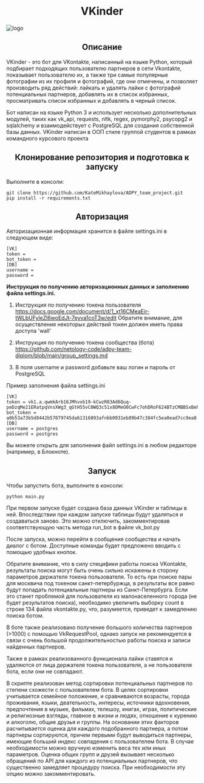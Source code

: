 <h1 align="center">VKinder</h1>

![logo](https://i.ibb.co/FXRJpCM/Vkinder.png)

<h2 align="center">Описание</h2>

VKinder - это бот для VKontakte, написанный на языке Python, который подбирает подходящих пользователю партнеров в сети Vkontakte, показывает пользователю их, а также три самые популярные фотографии из их профиля и фотографий, где они отмечены, и позволяет производить ряд действий: лайкать и удалять лайки с фотографий потенциальных партнеров, добавлять их в список избранных, просматривать список избранных и добавлять в черный список.

Бот написан на языке Python 3 и использует несколько дополнительных модулей, таких как vk_api, requests, nltk, regex, pymorphy2, psycopg2 и sqlalchemy и взаимодействует с PostgreSQL для создания собственной базы данных. VKinder написан в ООП стиле группой студентов в рамках командного курсового проекта

<h2 align="center">Клонирование репозитория и подготовка к запуску</h2>

Выполните в консоли:

```
git clone https://github.com/KateMikhaylova/ADPY_team_project.git
pip install -r requirements.txt
```

<h2 align="center">Авторизация</h2>

Авторизационная информация хранится в файле settings.ini в следующем виде:

```
[VK]
token = 
bot_token = 
[DB]
username = 
password = 
```

**Инструкция по получению авторизационных данных и заполнению файла settings.ini.**

1. Инструкция по получению токена пользователя https://docs.google.com/document/d/1_xt16CMeaEir-tWLbUFyleZl6woEdJt-7eyva1coT3w/edit
Обратите внимание, для осуществления некоторых действий токен должен иметь права доступа 'wall'

2. Инструкция по получению токена сообщества (бота) https://github.com/netology-code/adpy-team-diplom/blob/main/group_settings.md

3. В поля username и password добавьте ваш логин и пароль от PostgreSQL

Пример заполнения файла settings.ini
```
[VK]
token = vk1.a.qwmkArb16JMhvxb19-kCwzR03Ad6Quq-peDzqMe21ERatpqVnsXWg3_qGtH55vC0WQ3c51x8OMeO0CwFc7ohDRoF624BTzCMBBSxBehwGBrBxtnjUSmnVQBNfowGoxnp4AkiVDvJpdkYIyo0aOfYdKFP0CeJ7w3CX0pk2wtQ0ZEoxtMBMSk0N
bot_token = a0b53a73b5d8442b57079745da61316893afnbb0931eb89b47c384fc5ea0ead7cc9ea8
[DB]
username = postgres
password = postgres
```

Вы можете открыть для заполнения файл settings.ini в любом редакторе (например, в Блокноте).

<h2 align="center">Запуск</h2>

Чтобы запустить бота, выполните в консоли:

```
python main.py
```

При первом запуске будет создана база данных VKinder и таблицы в ней. Впоследствии при каждом запуске таблицы будут удаляться и создаваться заново. Это можно отключить, закомментировав соответствующую часть метода run_bot в файле vk_bot.py 

После запуска, можно перейти в сообщения сообщества и начать диалог с ботом. Доступные команды будет предложено вводить с помощью удобных кнопок.

Обратите внимание, что в силу специфики работы поиска VKontakte, результаты поиска могут быть очень сильно искажены в сторону параметров держателя токена пользователя. То есть при поиске пары для москвича под токеном санкт-петербуржца, в результаты все равно будут попадать потенциальные партнеры из Санкт-Петербурга. Если это станет проблемой для пользователя из малонаселенного города (не будет результатов поиска), необходимо увеличить выборку count в строке 134 файла vkontakte.py, что, разумеется, приведет к замедлению поиска ботом.

В боте также реализовано получение большого количества партнеров (>1000) с помощью VkRequestPool, однако запуск не рекомендуется в связи с очень большой продолжительностью работы поиска и записи найденных партнеров.

Также в рамках реализованного функционала лайки ставятся и удаляются от лица держателя токена пользователя, а не пользователя бота, если они не совпадают.

В скрипте реализован метод сортировки потенциальных партнеров по степени схожести с пользователем бота. В целях сортировки учитывается семейное положение, и сравниваются возрасты, города проживания, языки, деательность, интересы, источники вдохновения, предпочтения в музыке, фильмах, телешоу, книгах, играх, политические и религиозные взгляды, главное в жизни и людях, отношение к курению и алкоголю, общие друзья и группы. На основании этих факторов расчитывается оценка для каждого подобранного партнера, а потом партнеры сортируются, причем первыми будут выводиться партнеры, имеющие больший индекс совпадения с пользователем бота. В случае необходимости можно вручную изменить веса тех или иных параметров. Оценка общих групп и друзей вызывает несколько обращений по API для каждого из потенциальных партнеров, что существенно замедляет процедуру поиска. При необходимости эту опцию можно закомментировать. 

